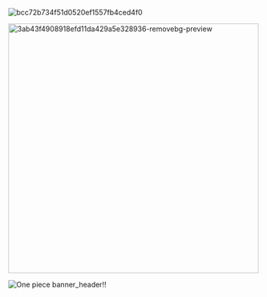 ![bcc72b734f51d0520ef1557fb4ced4f0](https://github.com/user-attachments/assets/4de982ea-6c68-43c5-9819-f35864b571fe)



<img width="499" height="499" alt="3ab43f4908918efd11da429a5e328936-removebg-preview" src="https://github.com/user-attachments/assets/7e81478f-8bd5-45a8-abb1-ad2f20cdc628" />


![One piece banner_header!!](https://github.com/user-attachments/assets/aff69401-b953-4365-902e-34e0c984b502)

